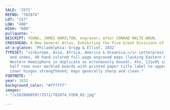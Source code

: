 ```yaml
---
SALE: '2571'
REFNO: "782874"
LOT: "157"
LOW: "400"
HIGH: "600"
pullquote: ''
DESCRIPT: YOUNG, JAMES HAMILTON, engraver; after CONRAD MALTE-BRUN.
CROSSHEAD: A New General Atlas, Exhibiting the Five Great Divisions of the Globe,
at-a-glance: 'Philadelphia: Grigg & Elliot, 1832'
TYPESET: "<i>Europe, Asia, Africa, America & Oceanica.</i> Letterpress title-page
  and index, 40 hand-colored full-page engraved maps (lacking Eastern Hemisphere but
  Western Hemisphere in duplicate as erroneously bound). 4to, 11¼x9½ inches, publisher's
  half roan over marbled boards with printed paper title label to upper cover, worn,
  inner hinges strengthened; maps generally sharp and clean."
FOOTNOTE: ''
year: 1832
background_color: "#ffffff"
images:
- "/v1620660597/2571/782874_VIEW_02.jpg"

---
```

